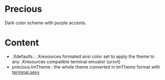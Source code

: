 # Precious
Dark color scheme with purple accents.

# Content

- .Xdefaults : .Xresources formated ansi color set to apply the theme to any .Xresources compatible terminal emuator (urxvt)
- precious.tmTheme : the whole theme converted in tmTheme format with [terminal.sexy](http://terminal.sexy/)
